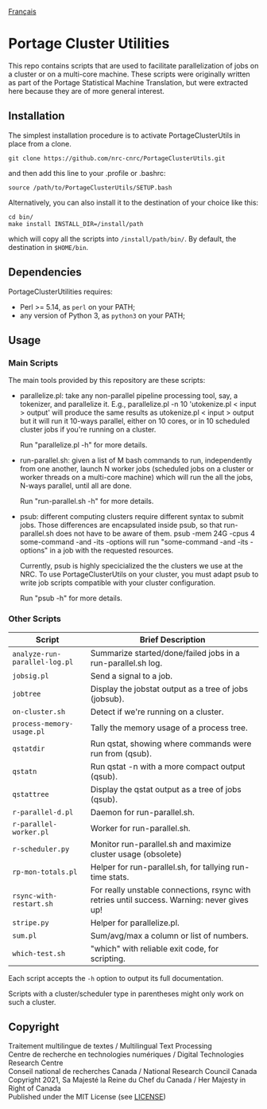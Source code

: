 [Français](LISEZMOI.md)

# Portage Cluster Utilities

This repo contains scripts that are used to facilitate parallelization of jobs
on a cluster or on a multi-core machine. These scripts were originally written
as part of the Portage Statistical Machine Translation, but were extracted here
because they are of more general interest.

## Installation

The simplest installation procedure is to activate PortageClusterUtils in place
from a clone.

```
git clone https://github.com/nrc-cnrc/PortageClusterUtils.git
```

and then add this line to your .profile or .bashrc:

```
source /path/to/PortageClusterUtils/SETUP.bash
```

Alternatively, you can also install it to the destination of your choice like
this:

```
cd bin/
make install INSTALL_DIR=/install/path
```

which will copy all the scripts into `/install/path/bin/`.
By default, the destination in `$HOME/bin`.

## Dependencies

PortageClusterUtilities requires:
 - Perl >= 5.14, as `perl` on your PATH;
 - any version of Python 3, as `python3` on your PATH;

## Usage

### Main Scripts

The main tools provided by this repository are these scripts:

 - parallelize.pl: take any non-parallel pipeline processing tool, say, a
   tokenizer, and parallelize it. E.g.,
      parallelize.pl -n 10 'utokenize.pl < input > output'
   will produce the same results as
      utokenize.pl < input > output
   but it will run it 10-ways parallel, either on 10 cores, or in 10 scheduled
   cluster jobs if you're running on a cluster.

   Run "parallelize.pl -h" for more details.

 - run-parallel.sh: given a list of M bash commands to run, independently from
   one another, launch N worker jobs (scheduled jobs on a cluster or worker
   threads on a multi-core machine) which will run the all the jobs, N-ways
   parallel, until all are done.

   Run "run-parallel.sh -h" for more details.

 - psub: different computing clusters require different syntax to submit jobs.
   Those differences are encapsulated inside psub, so that run-parallel.sh does
   not have to be aware of them.
      psub -mem 24G -cpus 4 some-command -and -its -options
   will run "some-command -and -its -options" in a job with the requested
   resources.

   Currently, psub is highly specicialized the the clusters we use at the NRC.
   To use PortageClusterUtils on your cluster, you must adapt psub to write job
   scripts compatible with your cluster configuration.

   Run "psub -h" for more details.

### Other Scripts

| Script                          | Brief Description                                            |
| ------------------------------- | ------------------------------------------------------------ |
| `analyze-run-parallel-log.pl`   | Summarize started/done/failed jobs in a run-parallel.sh log. |
| `jobsig.pl`                     | Send a signal to a job.                                      |
| `jobtree`                       | Display the jobstat output as a tree of jobs (jobsub).       |
| `on-cluster.sh`                 | Detect if we're running on a cluster.                        |
| `process-memory-usage.pl`       | Tally the memory usage of a process tree.                    |
| `qstatdir`                      | Run qstat, showing where commands were run from (qsub).      |
| `qstatn`                        | Run qstat -n with a more compact output (qsub).              |
| `qstattree`                     | Display the qstat output as a tree of jobs (qsub).           |
| `r-parallel-d.pl`               | Daemon for run-parallel.sh.                                  |
| `r-parallel-worker.pl`          | Worker for run-parallel.sh.                                  |
| `r-scheduler.py`                | Monitor run-parallel.sh and maximize cluster usage (obsolete)|.
| `rp-mon-totals.pl`              | Helper for run-parallel.sh, for tallying run-time stats.     |
| `rsync-with-restart.sh`         | For really unstable connections, rsync with retries until success. Warning: never gives up! |
| `stripe.py`                     | Helper for parallelize.pl.                                   |
| `sum.pl`                        | Sum/avg/max a column or list of numbers.                     |
| `which-test.sh`                 | "which" with reliable exit code, for scripting.              |

Each script accepts the `-h` option to output its full documentation.

Scripts with a cluster/scheduler type in parentheses might only work on such a
cluster.

## Copyright

Traitement multilingue de textes / Multilingual Text Processing \
Centre de recherche en technologies numériques / Digital Technologies Research Centre \
Conseil national de recherches Canada / National Research Council Canada \
Copyright 2021, Sa Majesté la Reine du Chef du Canada / Her Majesty in Right of Canada \
Published under the MIT License (see [LICENSE](LICENSE))
